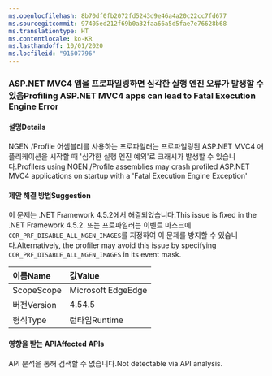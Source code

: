 ```yaml
---
ms.openlocfilehash: 8b70df0fb2072fd5243d9e46a4a20c22cc7fd677
ms.sourcegitcommit: 97405ed212f69b0a32faa66a5d5fae7e76628b68
ms.translationtype: HT
ms.contentlocale: ko-KR
ms.lasthandoff: 10/01/2020
ms.locfileid: "91607796"
---
```

### <a name="profiling-aspnet-mvc4-apps-can-lead-to-fatal-execution-engine-error"></a><span data-ttu-id="120ff-101">ASP.NET MVC4 앱을 프로파일링하면 심각한 실행 엔진 오류가 발생할 수 있음</span><span class="sxs-lookup"><span data-stu-id="120ff-101">Profiling ASP.NET MVC4 apps can lead to Fatal Execution Engine Error</span></span>

#### <a name="details"></a><span data-ttu-id="120ff-102">설명</span><span class="sxs-lookup"><span data-stu-id="120ff-102">Details</span></span>

<span data-ttu-id="120ff-103">NGEN /Profile 어셈블리를 사용하는 프로파일러는 프로파일링된 ASP.NET MVC4 애플리케이션을 시작할 때 '심각한 실행 엔진 예외'로 크래시가 발생할 수 있습니다.</span><span class="sxs-lookup"><span data-stu-id="120ff-103">Profilers using NGEN /Profile assemblies may crash profiled ASP.NET MVC4 applications on startup with a 'Fatal Execution Engine Exception'</span></span>

#### <a name="suggestion"></a><span data-ttu-id="120ff-104">제안 해결 방법</span><span class="sxs-lookup"><span data-stu-id="120ff-104">Suggestion</span></span>

<span data-ttu-id="120ff-105">이 문제는 .NET Framework 4.5.2에서 해결되었습니다.</span><span class="sxs-lookup"><span data-stu-id="120ff-105">This issue is fixed in the .NET Framework 4.5.2.</span></span> <span data-ttu-id="120ff-106">또는 프로파일러는 이벤트 마스크에 <code>COR_PRF_DISABLE_ALL_NGEN_IMAGES</code>를 지정하여 이 문제를 방지할 수 있습니다.</span><span class="sxs-lookup"><span data-stu-id="120ff-106">Alternatively, the profiler may avoid this issue by specifying <code>COR_PRF_DISABLE_ALL_NGEN_IMAGES</code> in its event mask.</span></span>

| <span data-ttu-id="120ff-107">이름</span><span class="sxs-lookup"><span data-stu-id="120ff-107">Name</span></span>    | <span data-ttu-id="120ff-108">값</span><span class="sxs-lookup"><span data-stu-id="120ff-108">Value</span></span>       |
|:--------|:------------|
| <span data-ttu-id="120ff-109">Scope</span><span class="sxs-lookup"><span data-stu-id="120ff-109">Scope</span></span>   |<span data-ttu-id="120ff-110">Microsoft Edge</span><span class="sxs-lookup"><span data-stu-id="120ff-110">Edge</span></span>|
|<span data-ttu-id="120ff-111">버전</span><span class="sxs-lookup"><span data-stu-id="120ff-111">Version</span></span>|<span data-ttu-id="120ff-112">4.5</span><span class="sxs-lookup"><span data-stu-id="120ff-112">4.5</span></span>|
|<span data-ttu-id="120ff-113">형식</span><span class="sxs-lookup"><span data-stu-id="120ff-113">Type</span></span>|<span data-ttu-id="120ff-114">런타임</span><span class="sxs-lookup"><span data-stu-id="120ff-114">Runtime</span></span>|

#### <a name="affected-apis"></a><span data-ttu-id="120ff-115">영향을 받는 API</span><span class="sxs-lookup"><span data-stu-id="120ff-115">Affected APIs</span></span>

<span data-ttu-id="120ff-116">API 분석을 통해 검색할 수 없습니다.</span><span class="sxs-lookup"><span data-stu-id="120ff-116">Not detectable via API analysis.</span></span>

<!--

#### Affected APIs

Not detectable via API analysis.

-->
